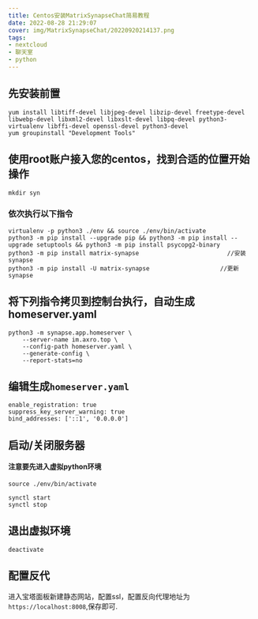 ```yaml
---
title: Centos安装MatrixSynapseChat简易教程
date: 2022-08-28 21:29:07
cover: img/MatrixSynapseChat/20220920214137.png
tags:
- nextcloud
- 聊天室
- python
---
```

## 先安装前置
```
yum install libtiff-devel libjpeg-devel libzip-devel freetype-devel libwebp-devel libxml2-devel libxslt-devel libpq-devel python3-virtualenv libffi-devel openssl-devel python3-devel
yum groupinstall "Development Tools"
```

## 使用root账户接入您的centos，找到合适的位置开始操作
```
mkdir syn
```
### 依次执行以下指令
```
virtualenv -p python3 ./env && source ./env/bin/activate
python3 -m pip install --upgrade pip && python3 -m pip install --upgrade setuptools && python3 -m pip install psycopg2-binary
python3 -m pip install matrix-synapse                         //安装synapse
python3 -m pip install -U matrix-synapse                    //更新synapse
```
## 将下列指令拷贝到控制台执行，自动生成homeserver.yaml
```
python3 -m synapse.app.homeserver \
    --server-name im.axro.top \
    --config-path homeserver.yaml \
    --generate-config \
    --report-stats=no
```

## 编辑生成`homeserver.yaml`
```
enable_registration: true
suppress_key_server_warning: true
bind_addresses: ['::1', '0.0.0.0']
```
## 启动/关闭服务器
#### 注意要先进入虚拟python环境
```
source ./env/bin/activate

synctl start
synctl stop
```
## 退出虚拟环境
```
deactivate
```

## 配置反代

进入宝塔面板新建静态网站，配置ssl，配置反向代理地址为`https://localhost:8008`,保存即可.
